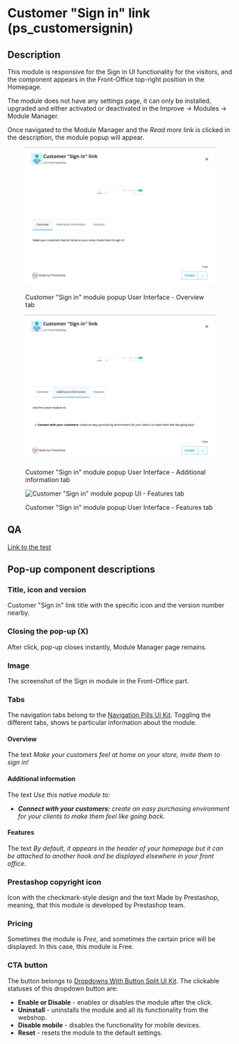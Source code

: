 # Customer "Sign in" link (ps\_customersignin)

## Description

This module is responsive for the Sign in UI functionality for the visitors, and the component appears in the Front-Office top-right position in the Homepage.

The module does not have any settings page, it can only be installed, upgraded and either activated or deactivated in the Improve -> Modules -> Module Manager.

Once navigated to the Module Manager and the _Read more_ link is clicked in the description, the module popup will appear.

<figure><img src="../../../../../.gitbook/assets/image (153).png" alt=""><figcaption><p>Customer "Sign in" module popup User Interface - Overview tab</p></figcaption></figure>

<figure><img src="../../../../../.gitbook/assets/image (134).png" alt=""><figcaption><p>Customer "Sign in" module popup User Interface - Additional information tab</p></figcaption></figure>

<figure><img src="../../../../../.gitbook/assets/Screenshot 2022-07-12 at 15-58-06 Module manager • test.png" alt="Customer &#x22;Sign in&#x22; module popup UI - Features tab"><figcaption><p>Customer "Sign in" module popup User Interface - Features tab</p></figcaption></figure>

## QA&#x20;

[Link to the test](https://build.prestashop-project.org/test-scenarios/scenarios/core/functional/fo/classic/login.html)

## Pop-up component descriptions

### Title, icon and version

Customer "Sign in" link title with the specific icon and the version number nearby.

### Closing the pop-up (X)

After click, pop-up closes instantly, Module Manager page remains.

### Image

The screenshot of the Sign in module in the Front-Office part.

### Tabs

The navigation tabs belong to the [Navigation Pills UI Kit](https://build.prestashop-project.org/prestashop-ui-kit/?path=/story/navigation--navigation-pills). Toggling the different tabs, shows te particular information about the module.

#### Overview

The text _Make your customers feel at home on your store, invite them to sign in!_

#### Additional information

The text _Use this native module to:_

* _**Connect with your customers:** create an easy purchasing environment for your clients to make them feel like going back._

#### Features

The text _By default, it appears in the header of your homepage but it can be attached to another hook and be displayed elsewhere in your front office._

### Prestashop copyright icon

Icon with the checkmark-style design and the text Made by Prestashop, meaning, that this module is developed by Prestashop team.

### Pricing

Sometimes the module is _Free_, and sometimes the certain price will be displayed. In this case, this module is Free.

### CTA button

The button belongs to [Dropdowns With Button Split UI Kit](https://build.prestashop-project.org/prestashop-ui-kit/?path=/story/dropdowns--with-button-split). The clickable statuses of this dropdown button are:

* **Enable or Disable** - enables or disables the module after the click.
* **Uninstall** - uninstalls the module and all its functionality from the webshop.
* **Disable mobile** - disables the functionality for mobile devices.
* **Reset** - resets the module to the default settings.
